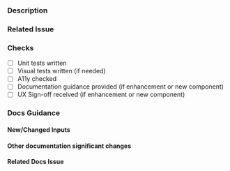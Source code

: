 ### Description

### Related Issue <!--Tag issue number here without using the "Resolves" or "Fixes" keywords-->

### Checks

- [ ] Unit tests written
- [ ] Visual tests written (if needed)
- [ ] A11y checked
- [ ] Documentation guidance provided (if enhancement or new component)
- [ ] UX Sign-off received (if enhancement or new component)
<!--Be sure to notify docs if documentation changes are needed-->
<!--Be sure to assign/request review from design if UX sign-off is needed-->

<!--These sections can be removed for changes that do not require any documentation changes-->
### Docs Guidance
#### New/Changed Inputs

#### Other documentation significant changes

#### Related Docs Issue
